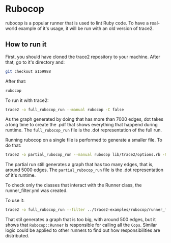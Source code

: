 # Rubocop

rubocop is a popular runner that is used to lint Ruby code. To
have a real-world example of it's usage, it will be run with an
old version of trace2.

## How to run it

First, you should have cloned the trace2 repository to your machine.
After that, go to it's directory and:

```bash
git checkout a159988
```

After that:

```bash
rubocop
```

To run it with trace2:

```bash
trace2 -o full_rubocop_run --manual rubocop -C false
```

As the graph generated by doing that has more than 7000 edges, dot takes
a long time to create the .pdf that shows everything that happend during
runtime. The `full_rubocop_run` file is the .dot representation of the full
run.

Running rubocop on a single file is performed to generate a smaller file.
To do that:

```bash
trace2 -o partial_rubocop_run --manual rubocop lib/trace2/options.rb -C false
```
The partial run still generates a graph that has too many edges, that is,
around 5000 edges. The `partial_rubocop_run` file is the .dot representation
of it's runtime.

To check only the classes that interact with the Runner class,
the runner_filter.yml was created.

To use it:

```bash
trace2 -o full_rubocop_run --filter ../trace2-examples/rubocop/runner_filter.yml rubocop -C false
```

That stil generates a graph that is too big, with around 500 edges, but it shows
that `Rubocop::Runner` is responsible for calling all the `Cops`. Similar logic could
be applied to other runners to find out how responsibilities are distributed.
